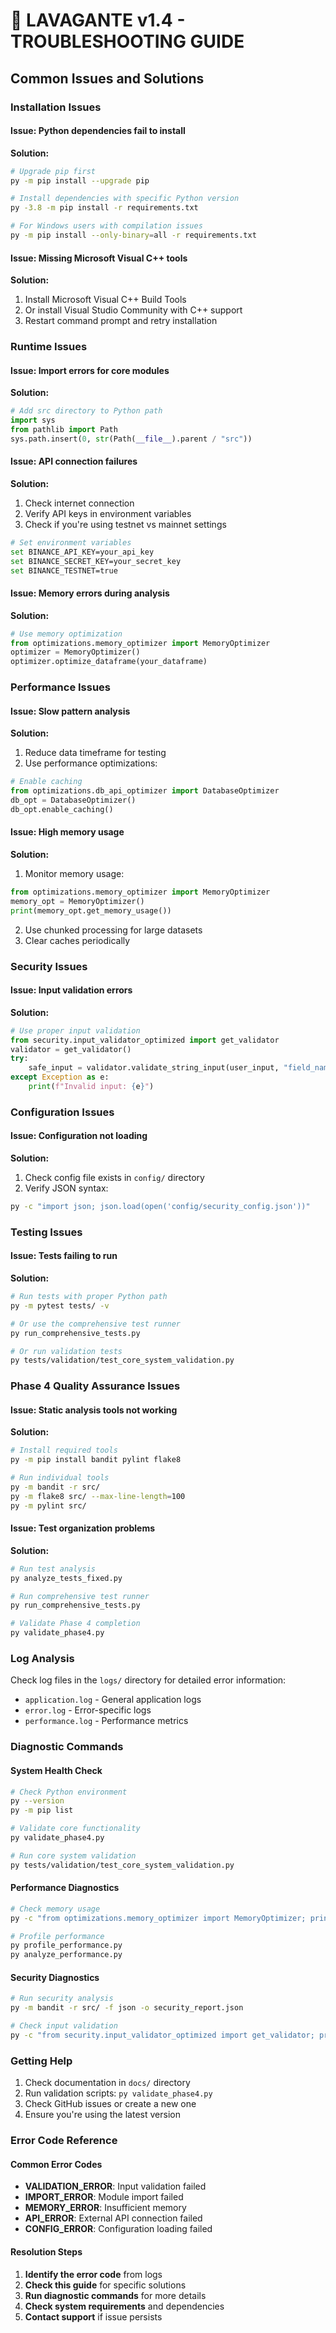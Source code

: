 # 🔧 LAVAGANTE v1.4 - TROUBLESHOOTING GUIDE

## Common Issues and Solutions

### Installation Issues

#### Issue: Python dependencies fail to install
**Solution:**
```bash
# Upgrade pip first
py -m pip install --upgrade pip

# Install dependencies with specific Python version
py -3.8 -m pip install -r requirements.txt

# For Windows users with compilation issues
py -m pip install --only-binary=all -r requirements.txt
```

#### Issue: Missing Microsoft Visual C++ tools
**Solution:**
1. Install Microsoft Visual C++ Build Tools
2. Or install Visual Studio Community with C++ support
3. Restart command prompt and retry installation

### Runtime Issues

#### Issue: Import errors for core modules
**Solution:**
```python
# Add src directory to Python path
import sys
from pathlib import Path
sys.path.insert(0, str(Path(__file__).parent / "src"))
```

#### Issue: API connection failures
**Solution:**
1. Check internet connection
2. Verify API keys in environment variables
3. Check if you're using testnet vs mainnet settings
```bash
# Set environment variables
set BINANCE_API_KEY=your_api_key
set BINANCE_SECRET_KEY=your_secret_key
set BINANCE_TESTNET=true
```

#### Issue: Memory errors during analysis
**Solution:**
```python
# Use memory optimization
from optimizations.memory_optimizer import MemoryOptimizer
optimizer = MemoryOptimizer()
optimizer.optimize_dataframe(your_dataframe)
```

### Performance Issues

#### Issue: Slow pattern analysis
**Solution:**
1. Reduce data timeframe for testing
2. Use performance optimizations:
```python
# Enable caching
from optimizations.db_api_optimizer import DatabaseOptimizer
db_opt = DatabaseOptimizer()
db_opt.enable_caching()
```

#### Issue: High memory usage
**Solution:**
1. Monitor memory usage:
```python
from optimizations.memory_optimizer import MemoryOptimizer
memory_opt = MemoryOptimizer()
print(memory_opt.get_memory_usage())
```
2. Use chunked processing for large datasets
3. Clear caches periodically

### Security Issues

#### Issue: Input validation errors
**Solution:**
```python
# Use proper input validation
from security.input_validator_optimized import get_validator
validator = get_validator()
try:
    safe_input = validator.validate_string_input(user_input, "field_name")
except Exception as e:
    print(f"Invalid input: {e}")
```

### Configuration Issues

#### Issue: Configuration not loading
**Solution:**
1. Check config file exists in `config/` directory
2. Verify JSON syntax:
```bash
py -c "import json; json.load(open('config/security_config.json'))"
```

### Testing Issues

#### Issue: Tests failing to run
**Solution:**
```bash
# Run tests with proper Python path
py -m pytest tests/ -v

# Or use the comprehensive test runner
py run_comprehensive_tests.py

# Or run validation tests
py tests/validation/test_core_system_validation.py
```

### Phase 4 Quality Assurance Issues

#### Issue: Static analysis tools not working
**Solution:**
```bash
# Install required tools
py -m pip install bandit pylint flake8

# Run individual tools
py -m bandit -r src/
py -m flake8 src/ --max-line-length=100
py -m pylint src/
```

#### Issue: Test organization problems
**Solution:**
```bash
# Run test analysis
py analyze_tests_fixed.py

# Run comprehensive test runner
py run_comprehensive_tests.py

# Validate Phase 4 completion
py validate_phase4.py
```

### Log Analysis
Check log files in the `logs/` directory for detailed error information:
- `application.log` - General application logs
- `error.log` - Error-specific logs
- `performance.log` - Performance metrics

### Diagnostic Commands

#### System Health Check
```bash
# Check Python environment
py --version
py -m pip list

# Validate core functionality  
py validate_phase4.py

# Run core system validation
py tests/validation/test_core_system_validation.py
```

#### Performance Diagnostics
```bash
# Check memory usage
py -c "from optimizations.memory_optimizer import MemoryOptimizer; print(MemoryOptimizer().get_memory_usage())"

# Profile performance
py profile_performance.py
py analyze_performance.py
```

#### Security Diagnostics
```bash
# Run security analysis
py -m bandit -r src/ -f json -o security_report.json

# Check input validation
py -c "from security.input_validator_optimized import get_validator; print('Security validator working')"
```

### Getting Help
1. Check documentation in `docs/` directory
2. Run validation scripts: `py validate_phase4.py`
3. Check GitHub issues or create a new one
4. Ensure you're using the latest version

### Error Code Reference

#### Common Error Codes
- **VALIDATION_ERROR**: Input validation failed
- **IMPORT_ERROR**: Module import failed
- **MEMORY_ERROR**: Insufficient memory
- **API_ERROR**: External API connection failed
- **CONFIG_ERROR**: Configuration loading failed

#### Resolution Steps
1. **Identify the error code** from logs
2. **Check this guide** for specific solutions
3. **Run diagnostic commands** for more details
4. **Check system requirements** and dependencies
5. **Contact support** if issue persists
